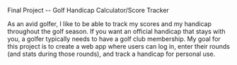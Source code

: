 Final Project -- Golf Handicap Calculator/Score Tracker

As an avid golfer, I like to be able to track my scores and my handicap throughout the golf season. If you want an official handicap that stays with you, a golfer typically needs to have a golf club membership. My goal for this project is to create a web app where users can log in, enter their rounds (and stats during those rounds), and track a handicap for personal use.